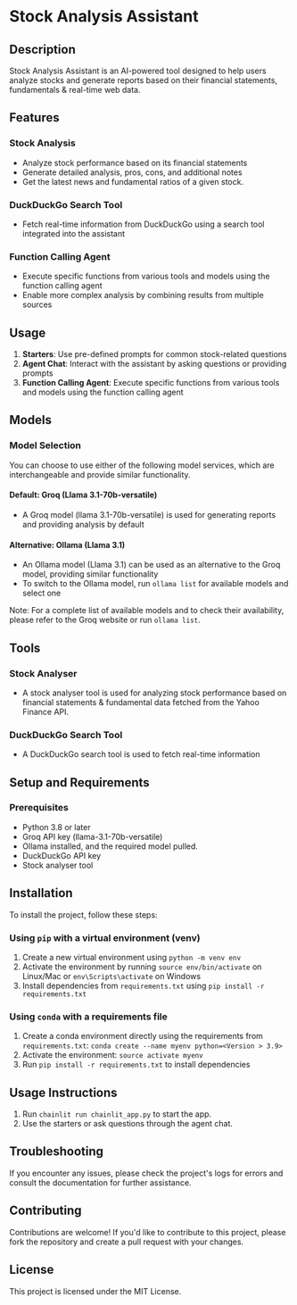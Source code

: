 **Stock Analysis Assistant**
==========================

**Description**
---------------

Stock Analysis Assistant is an AI-powered tool designed to help users analyze stocks and generate reports based on their financial statements, fundamentals & real-time web data.

**Features**
------------

### Stock Analysis

* Analyze stock performance based on its financial statements
* Generate detailed analysis, pros, cons, and additional notes
* Get the latest news and fundamental ratios of a given stock.

### DuckDuckGo Search Tool

* Fetch real-time information from DuckDuckGo using a search tool integrated into the assistant

### Function Calling Agent

* Execute specific functions from various tools and models using the function calling agent
* Enable more complex analysis by combining results from multiple sources

**Usage**
---------

1. **Starters**: Use pre-defined prompts for common stock-related questions
2. **Agent Chat**: Interact with the assistant by asking questions or providing prompts
3. **Function Calling Agent**: Execute specific functions from various tools and models using the function calling agent

**Models**
----------

### Model Selection

You can choose to use either of the following model services, which are interchangeable and provide similar functionality.

#### Default: Groq (Llama 3.1-70b-versatile)

* A Groq model (llama 3.1-70b-versatile) is used for generating reports and providing analysis by default

#### Alternative: Ollama (Llama 3.1)

* An Ollama model (Llama 3.1) can be used as an alternative to the Groq model, providing similar functionality
* To switch to the Ollama model, run `ollama list` for available models and select one

Note: For a complete list of available models and to check their availability, please refer to the Groq website or run `ollama list`.

**Tools**
---------

### Stock Analyser

* A stock analyser tool is used for analyzing stock performance based on financial statements & fundamental data fetched from the Yahoo Finance API.

### DuckDuckGo Search Tool

* A DuckDuckGo search tool is used to fetch real-time information

**Setup and Requirements**
---------------------------

### Prerequisites

* Python 3.8 or later
* Groq API key (llama-3.1-70b-versatile)
* Ollama installed, and the required model pulled.
* DuckDuckGo API key
* Stock analyser tool

**Installation**
---------------

To install the project, follow these steps:

### Using `pip` with a virtual environment (venv)

1. Create a new virtual environment using `python -m venv env`
2. Activate the environment by running `source env/bin/activate` on Linux/Mac or `env\Scripts\activate` on Windows
3. Install dependencies from `requirements.txt` using `pip install -r requirements.txt`

### Using `conda` with a requirements file

1. Create a conda environment directly using the requirements from `requirements.txt`: `conda create --name myenv python=<Version > 3.9>`
2. Activate the environment: `source activate myenv`
3. Run `pip install -r requirements.txt` to install dependencies

**Usage Instructions**
---------------------

1. Run `chainlit run chainlit_app.py` to start the app.
2. Use the starters or ask questions through the agent chat.

**Troubleshooting**
-------------------

If you encounter any issues, please check the project's logs for errors and consult the documentation for further assistance.

**Contributing**
---------------

Contributions are welcome! If you'd like to contribute to this project, please fork the repository and create a pull request with your changes.

**License**
----------

This project is licensed under the MIT License.